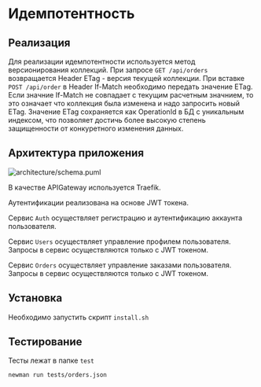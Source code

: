# Идемпотентность

## Реализация

Для реализации идемпотентности используется метод версионирования коллекций.
При запросе `GET /api/orders` возвращается Header ETag - версия текущей коллекции. При вставке `POST /api/order` в Header If-Match необходимо передать значение ETag. Если значние If-Match не совпадает с текущим расчетным значнием, то это означает что коллекция была изменена и надо запросить новый ETag. Значение ETag сохраняется как OperationId в БД с уникальным индексом, что позволяет достичь более высокую степень защищенности от конкуретного изменения данных.

## Архитектура приложения

![architecture/schema.puml](https://www.plantuml.com/plantuml/proxy?fmt=svg&src=https://raw.githubusercontent.com/maxfire82/otus-microservices-course/main/Lesson22/architecture/schema.puml)

В качестве APIGateway используется Traefik.

Аутентификации реализована на основе JWT токена.

Сервис `Auth` осуществляет регистрацию и аутентификацию аккаунта пользователя.

Сервис `Users` осуществляет управление профилем пользователя. Запросы в сервис осуществляются только с JWT токеном.

Сервис `Orders` осуществляет управление заказами пользователя. Запросы в сервис осуществляются только с JWT токеном.

## Установка

Необходимо запустить скрипт `install.sh`

## Тестирование

Тесты лежат в папке `test`

```shell
newman run tests/orders.json
```
